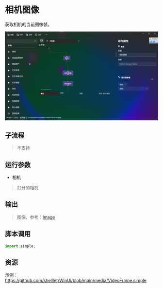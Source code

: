 # 相机图像 
获取相机的当前图像帧。

![VideoFrame](./images/05.png ':size=90%')

## 子流程
> 不支持


## 运行参数
* 相机
> 打开的相机

## 输出

> 图像，参考：[Image](./types/Image.md) 


## 脚本调用

```python
import simple;

```


## 资源

示例：https://github.com/shelllet/WinUi/blob/main/media/VideoFrame.simple

